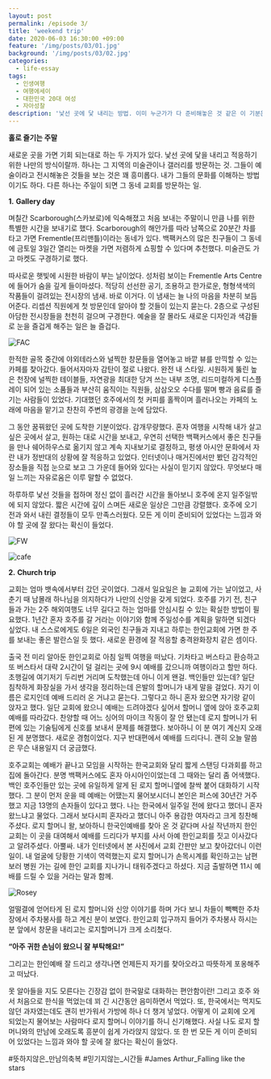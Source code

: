 ```yaml
---
layout: post
permalink: /episode 3/
title: 'weekend trip'
date: 2020-06-03 16:30:00 +09:00
feature: '/img/posts/03/01.jpg'
background: '/img/posts/03/02.jpg'
categories:
  - life-essay
tags:
  - 인생여행
  - 여행에세이
  - 대한민국 20대 여성
  - 자아성찰
description: '낯선 곳에 닻 내리는 방법. 이미 누군가가 다 준비해놓은 것 같은 이 기분은?'
---
```


**홀로 즐기는 주말**

  새로운 곳을 가면 기회 되는대로 하는 두 가지가 있다. 낯선 곳에 닻을 내리고 적응하기 위한 나만의 방식이랄까. 하나는 그 지역의 미술관이나 갤러리를 방문하는 것. 그들이 예술이라고 전시해놓은 것들을 보는 것은 꽤 흥미롭다. 내가 그들의 문화를 이해하는 방법이기도 하다. 다른 하나는 주일이 되면 그 동네 교회를 방문하는 일. 

**1.**  **Gallery day**

  며칠간 Scarborough(스카보로)에 익숙해졌고 처음 보내는 주말이니 만큼 나를 위한 특별한 시간을 보내기로 했다. Scarborough의 해안가를 따라 남쪽으로 20분간 차를 타고 가면 Frementle(프리맨틀)이라는 동네가 있다. 백팩커스의 많은 친구들이 그 동네에 금토일 3일간 열리는 마켓을 가면 저렴하게 쇼핑할 수 있다며 추천했다. 미술관도 가고 마켓도 구경하기로 했다.

  따사로운 햇빛에 시원한 바람이 부는 날이었다. 성처럼 보이는 Frementle Arts Centre에 들어가 숨을 깊게 들이마셨다. 적당히 선선한 공기, 조용하고 한가로운, 형형색색의 작품들이 걸려있는 전시장의 냄새. 바로 이거다. 이 냄새는 늘 나의 마음을 차분히 보듬어준다. 리셉션 직원에게 첫 방문인데 알아야 할 것들이 있는지 묻는다. 2층으로 구성된 아담한 전시장들을 천천히 걸으며 구경한다. 예술을 잘 몰라도 새로운 디자인과 색감들로 눈을 즐겁게 해주는 일은 늘 즐겁다. 

 ![FAC](\img\posts\03\03.jpg)

  

  한적한 골목 중간에 야외테라스와 널찍한 창문들을 열어놓고 바깥 뷰를 만끽할 수 있는 카페를 찾아갔다. 들어서자마자 감탄이 절로 나왔다. 완전 내 스타일. 시원하게 뚫린 높은 천장에 널찍한 테이블들, 자연광을 최대한 당겨 쓰는 내부 조명, 리드미컬하게 디스플레이 되어 있는 소품들과 부산히 움직이는 직원들, 삼삼오오 수다를 떨며 빵과 음료를 즐기는 사람들이 있었다. 기대했던 호주에서의 첫 커피를 홀짝이며 흘러나오는 카페의 노래에 마음을 맡기고 찬찬히 주변의 광경을 눈에 담았다. 

  그 동안 꿈꿔왔던 곳에 도착한 기분이었다. 감개무량했다. 혼자 여행을 시작해 내가 살고 싶은 곳에서 살고, 원하는 대로 시간을 보내고, 우연히 선택한 백팩커스에서 좋은 친구들을 만나 쉐어하우스로 옮기지 않고 계속 지내보기로 결정하고, 평생 아시안 문화에서 자란 내가 정반대의 상황에 잘 적응하고 있었다. 인터넷이나 매거진에서만 봤던 감각적인 장소들을 직접 눈으로 보고 그 가운데 들어와 있다는 사실이 믿기지 않았다. 무엇보다 매일 느끼는 자유로움은 이루 말할 수 없었다.

  하루하루 낯선 것들을 접하며 정신 없이 흘러간 시간을 돌아보니 호주에 온지 일주일밖에 되지 않았다. 짧은 시간에 깊이 스며든 새로운 일상은 그만큼 강렬했다. 호주에 오기 전과 와서 내린 결정들이 모두 만족스러웠다. 모든 게 이미 준비되어 있었다는 느낌과 와야 할 곳에 잘 왔다는 확신이 들었다.

 ![FW](\img\posts\03\04.jpg)

 ![cafe](\img\posts\03\09.jpg)



**2.**  **Church trip**

  교회는 엄마 뱃속에서부터 갔던 곳이었다. 그래서 일요일은 늘 교회에 가는 날이었고, 사춘기 때 남몰래 하나님을 의지하다가 나만의 신앙을 갖게 되었다. 호주를 가기 전, 친구들과 가는 2주 해외여행도 너무 길다고 하는 엄마를 안심시킬 수 있는 확실한 방법이 필요했다. 1년간 혼자 호주를 갈 거라는 이야기와 함께 주일성수를 계획을 말하면 되겠다 싶었다. 내 스스로에게도 6일은 외국인 친구들과 지내고 하루는 한인교회에 가면 한 주를 보내는 좋은 발란스일 듯 했다. 새로운 환경에 잘 적응할 충격완화장치 같은 셈이다. 

  출국 전 미리 알아둔 한인교회로 아침 일찍 여행을 떠났다. 기차타고 버스타고 환승하고 또 버스타서 대략 2시간이 덜 걸리는 곳에 9시 예배를 갔으니까 여행이라고 할만 하다. 초행길에 여기저기 두리번 거리며 도착했는데 아니 이게 왠걸. 백인들만 있는데? 일단 침착하게 화장실을 가서 생각을 정리하는데 은발의 할머니가 내게 말을 걸었다. 자기 이름은 로지인데 예배 드리러 온 거냐고 묻는다. 그렇다고 하니 혼자 왔으면 자기랑 같이 앉자고 했다. 일단 교회에 왔으니 예배는 드려야겠다 싶어서 할머니 옆에 앉아 호주교회 예배를 따라갔다. 찬양할 때 어느 싱어의 마이크 작동이 잘 안 됐는데 로지 할머니가 뒤편에 있는 기술팀에게 신호를 보내서 문제를 해결했다. 보아하니 이 분 여기 계신지 오래된 게 분명했다. 새로운 경험이었다. 지구 반대편에서 예배를 드리다니. 괜히 오늘 말씀은 무슨 내용일지 더 궁금했다.

  호주교회는 예배가 끝나고 모임을 시작하는 한국교회와 달리 짧게 스탠딩 다과회를 하고 집에 돌아간다. 분명 백팩커스에도 혼자 아시아인이었는데 그 때와는 달리 좀 어색했다. 백인 호주인들만 있는 곳에 유일하게 알게 된 로지 할머니옆에 찰싹 붙어 대화하기 시작했다. 그 분이 먼저 운을 떼 예배는 어땠는지 물어보시더니 본인은 퍼스에 30년간 거주했고 지금 13명의 손자들이 있다고 했다. 나는 한국에서 일주일 전에 왔다고 했더니 혼자 왔느냐고 물었다. 그래서 보다시피 혼자라고 했더니 아주 용감한 여자라고 크게 칭찬해주셨다. 로지 할머니 왈, 보아하니 한국인예배를 찾아 온 것 같다며 사실 작년까지 한인교회는 이 곳을 대여해서 예배를 드리다가 부지를 사서 아예 한인교회를 짓고 이사갔다고 알려주셨다. 아뿔싸. 내가 인터넷에서 본 사진에서 교회 간판만 보고 찾아갔더니 이런 일이. 내 얼굴에 당황한 기색이 역력했는지 로지 할머니가 손목시계를 확인하고는 남편 보러 병원 가는 길에 한인 교회를 지나가니 태워주겠다고 하셨다. 지금 출발하면 11시 예배를 드릴 수 있을 거라는 말과 함께. 

 ![Rosey](\img\posts\03\05.jpg)

 얼떨결에 얻어타게 된 로지 할머니와 신앙 이야기를 하며 가다 보니 차들이 빽빽한 주차장에서 주차봉사를 하고 계신 분이 보였다. 한인교회 입구까지 들어가 주차봉사 하시는 분 앞에서 창문을 내리고는 로지할머니가 크게 소리쳤다. 

**“아주 귀한 손님이 왔으니 잘 부탁해요!”** 

그리고는 한인예배 잘 드리고 생각나면 언제든지 자기를 찾아오라고 따뜻하게 포옹해주고 떠났다.

  못 알아들을 지도 모른다는 긴장감 없이 한국말로 대화하는 편안함이란! 그리고 호주 와서 처음으로 한식을 먹었는데 꾀 긴 시간동안 음미하면서 먹었다. 또, 한국에서는 먹지도 않던 과자였는데도 괜히 반가워서 가방에 하나 더 챙겨 넣었다. 어떻게 이 교회에 오게 되었는지 물어보는 사람마다 로지 할머니 이야기를 하니 신기해했다. 사실 나도 로지 할머니와의 만남에 오래도록 흥분이 쉽게 가라앉지 않았다. 또 한 번 모든 게 이미 준비되어 있었다는 느낌과 와야 할 곳에 잘 왔다는 확신이 들었다.

\#뜻하지않은_만남의축복 #믿기지않는_시간들 #James Arthur_Falling like the stars